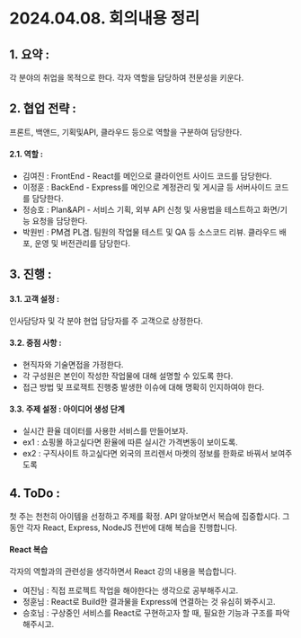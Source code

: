 # 2024.04.08. 회의내용 정리

## 1. 요약 : 
각 분야의 취업을 목적으로 한다. 각자 역할을 담당하여 전문성을 키운다.

## 2. 협업 전략 : 
프론트, 백앤드, 기획및API, 클라우드 등으로 역할을 구분하여 담당한다.

#### 2.1. 역할 : 
- 김여진 : FrontEnd - React를 메인으로 클라이언트 사이드 코드를 담당한다.
- 이정훈 : BackEnd - Express를 메인으로 계정관리 및 게시글 등 서버사이드 코드를 담당한다.
- 정승호 : Plan&API - 서비스 기획, 외부 API 신청 및 사용법을 테스트하고 화면/기능 요청을 담당한다.
- 박원빈 : PM겸 PL겸. 팀원의 작업물 테스트 및 QA 등 소스코드 리뷰. 클라우드 배포, 운영 및 버전관리를 담당한다.

## 3. 진행 : 
#### 3.1. 고객 설정 : 
인사담당자 및 각 분야 현업 담당자를 주 고객으로 상정한다.

#### 3.2. 중점 사항 : 
- 현직자와 기술면접을 가정한다.
- 각 구성원은 본인이 작성한 작업물에 대해 설명할 수 있도록 한다. 
- 접근 방법 및 프로잭트 진행중 발생한 이슈에 대해 명확히 인지하여야 한다.

#### 3.3. 주제 설정 : 아이디어 생성 단계
- 실시간 환율 데이터를 사용한 서비스를 만들어보자.
- ex1 : 쇼핑몰 하고싶다면 환율에 따른 실시간 가격변동이 보이도록.
- ex2 : 구직사이트 하고싶다면 외국의 프리렌서 마켓의 정보를 한화로 바꿔서 보여주도록

## 4. ToDo : 
첫 주는 천천히 아이템을 선정하고 주제를 확정. API 알아보면서 복습에 집중합시다. 그동안 각자 React, Express, NodeJS 전반에 대해 복습을 진행합니다.

#### React 복습
각자의 역할과의 관련성을 생각하면서 React 강의 내용을 복습합니다.
- 여진님 : 직접 프로젝트 작업을 해야한다는 생각으로 공부해주시고.
- 정훈님 : React로 Build한 결과물을 Express에 연결하는 것 유심히 봐주시고.
- 승호님 : 구상중인 서비스를 React로 구현하고자 할 때, 필요한 기능과 구조를 파악해주시고.